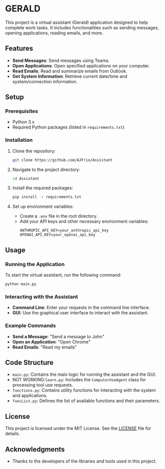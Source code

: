 # GERALD

This project is a virtual assistant (Gerald) application designed to help complete work tasks. It includes functionalities such as sending messages, opening applications, reading emails, and more.

## Features

- **Send Messages**: Send messages using Teams.
- **Open Applications**: Open specified applications on your computer.
- **Read Emails**: Read and summarize emails from Outlook.
- **Get System Information**: Retrieve current date/time and system/connection information.

## Setup

### Prerequisites

- Python 3.x
- Required Python packages (listed in `requirements.txt`)

### Installation

1. Clone the repository:
   ```bash
   git clone https://github.com/AJFrio/Assistant
   ```

2. Navigate to the project directory:
   ```bash
   cd Assistant
   ```

3. Install the required packages:
   ```bash
   pip install -r requirements.txt
   ```

4. Set up environment variables:
   - Create a `.env` file in the root directory.
   - Add your API keys and other necessary environment variables:
     ```
     ANTHROPIC_API_KEY=your_anthropic_api_key
     OPENAI_API_KEY=your_openai_api_key
     ```

## Usage

### Running the Application

To start the virtual assistant, run the following command:
```bash
python main.py
```

### Interacting with the Assistant

- **Command Line**: Enter your requests in the command line interface.
- **GUI**: Use the graphical user interface to interact with the assistant.

### Example Commands

- **Send a Message**: "Send a message to John"
- **Open an Application**: "Open Chrome"
- **Read Emails**: "Read my emails"

## Code Structure

- `main.py`: Contains the main logic for running the assistant and the GUI.
- NOT WORKING:`learn.py`: Includes the `ComputerUseAgent` class for processing tool use requests.
- `functions.py`: Contains utility functions for interacting with the system and applications.
- `funcList.py`: Defines the list of available functions and their parameters.

## License

This project is licensed under the MIT License. See the [LICENSE](LICENSE) file for details.

## Acknowledgments

- Thanks to the developers of the libraries and tools used in this project.
